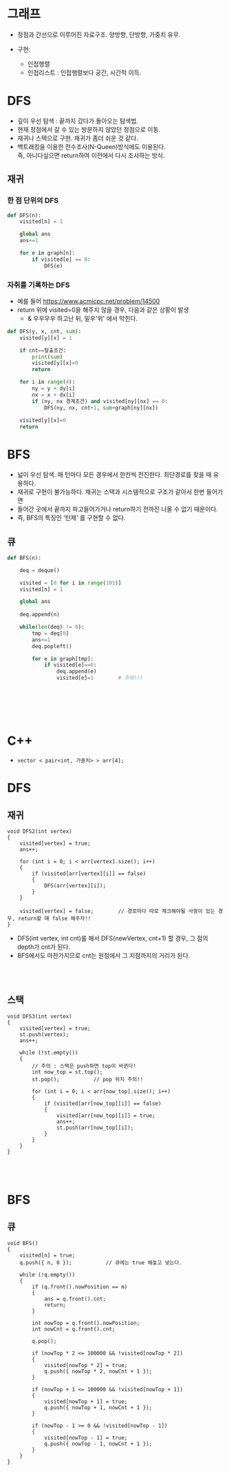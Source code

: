 # 그래프

-   정점과 간선으로 이루어진 자료구조. 양방향, 단방향, 가중치 유무.

- 구현:
	- 인접행렬
	-   인접리스트 : 인접행렬보다 공간, 시간적 이득.


# DFS

-   깊이 우선 탐색 : 끝까지 갔다가 돌아오는 탐색법.
-   현재 정점에서 갈 수 있는 방문하지 않았던 정점으로 이동.
-   재귀나 스택으로 구현. 재귀가 좀더 쉬운 것 같다.
-   백트래킹을 이용한 전수조사(N-Queen)방식에도 이용된다.  
    즉, 아니다싶으면 return하여 이전에서 다시 조사하는 방식.

## 재귀

### 한 점 단위의 DFS
```python
def DFS(n):
    visited[n] = 1

    global ans
    ans+=1

    for e in graph[n]:
        if visited[e] == 0:
            DFS(e)

```

### 자취를 기록하는 DFS
- 예를 들어 https://www.acmicpc.net/problem/14500
- return 위에 visited=0을 해주지 않을 경우, 다음과 같은 상황이 발생
	- & 우우우우 하고난 뒤, 밑우'위' 에서 막힌다.

```python
def DFS(y, x, cnt, sum):
    visited[y][x] = 1

	if cnt==탈출조건:
		print(sum)
		visited[y][x]=0
		return

    for i in range(4):
		ny = y + dy[i]
		nx = x + dx[i]
        if (ny, nx 경계조건) and visited[ny][nx] == 0:
            DFS(ny, nx, cnt+1, sum+graph[ny][nx])
	
	visited[y][x]=0
	return

```


# BFS

-   넓이 우선 탐색. 매 턴마다 모든 경우에서 한칸씩 전진한다. 최단경로를 찾을 때 유용하다.
-   재귀로 구현이 불가능하다. 재귀는 스택과 시스템적으로 구조가 같아서 한번 들어가면
-   들어간 곳에서 끝까지 파고들어가거나 return하기 전까진 나올 수 없기 때문이다.
-   즉, BFS의 특징인 '턴제' 를 구현할 수 없다.

## 큐
```python
def BFS(n):

    deq = deque()

    visited = [0 for i in range(101)]
    visited[n] = 1

    global ans
    
    deq.append(n)

    while(len(deq) != 0):
        tmp = deq[0]
        ans+=1
        deq.popleft()

        for e in graph[tmp]:
            if visited[e]==0:
                deq.append(e)
                visited[e]=1        # 주의!!!
```

<br>
<br>


<br>
<br>


# **C++**

- `vector < pair<int, 가중치> > arr[4];`


# DFS

## 재귀

    void DFS2(int vertex)
    {
    	visited[vertex] = true;
    	ans++;

    	for (int i = 0; i < arr[vertex].size(); i++)
    	{
    		if (visited[arr[vertex][i]] == false)
    		{
    			DFS(arr[vertex][i]);
    		}
    	}

    	visited[vertex] = false;		// 경로마다 따로 체크해야될 사항이 있는 경우, return할 때 false 해주자!!
    }

-   DFS(int vertex, int cnt)를 해서 DFS(newVertex, cnt+1) 할 경우, 그 점의 depth가 cnt가 된다.
-   BFS에서도 마찬가지므로 cnt는 원점에서 그 지점까지의 거리가 된다.

<br>
<br>


## 스택

    void DFS3(int vertex)
    {
    	visited[vertex] = true;
    	st.push(vertex);
    	ans++;

    	while (!st.empty())
    	{
    		// 주의 : 스택은 push하면 top이 바뀐다!
    		int now_top = st.top();
    		st.pop();			// pop 위치 주의!!

    		for (int i = 0; i < arr[now_top].size(); i++)
    		{
    			if (visited[arr[now_top][i]] == false)
    			{
    				visited[arr[now_top][i]] = true;
    				ans++;
    				st.push(arr[now_top][i]);
    			}
    		}
    	}
    }

<br>
<br>


# BFS

## 큐

    void BFS()
    {
    	visited[n] = true;
    	q.push({ n, 0 });			// 큐에는 true 해놓고 넣는다.

    	while (!q.empty())
    	{
    		if (q.front().nowPosition == m)
    		{
    			ans = q.front().cnt;
    			return;
    		}

    		int nowTop = q.front().nowPosition;
    		int nowCnt = q.front().cnt;

    		q.pop();

    		if (nowTop * 2 <= 100000 && !visited[nowTop * 2])
    		{
    			visited[nowTop * 2] = true;
    			q.push({ nowTop * 2, nowCnt + 1 });
    		}

    		if (nowTop + 1 <= 100000 && !visited[nowTop + 1])
    		{
    			visited[nowTop + 1] = true;
    			q.push({ nowTop + 1, nowCnt + 1 });
    		}

    		if (nowTop - 1 >= 0 && !visited[nowTop - 1])
    		{
    			visited[nowTop - 1] = true;
    			q.push({ nowTop - 1, nowCnt + 1 });
    		}
    	}
    }